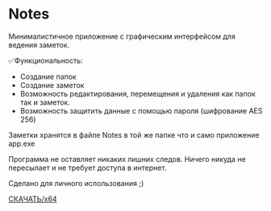 # Notes

Минималистичное приложение с графическим интерфейсом для ведения заметок.

✅Функциональность:
- Создание папок
- Создание заметок
- Возможность редактирования, перемещения и удаления как папок так и заметок.
- Возможность защитить данные с помощью пароля (шифрование AES 256)

Заметки хранятся в файле Notes в той же папке что и само приложение app.exe

Программа не оставляет никаких лишних следов. Ничего никуда не пересылает и не требует доступа в интернет.

Сделано для личного использования ;)


        
[СКАЧАТЬ/x64](https://github.com/ajdishnik/Notes/raw/refs/heads/main/app.exe)
